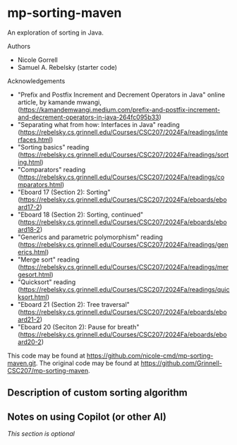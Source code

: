 # mp-sorting-maven

An exploration of sorting in Java.

Authors

* Nicole Gorrell
* Samuel A. Rebelsky (starter code)

Acknowledgements

* "Prefix and Postfix Increment and Decrement Operators in Java" online article, by kamande mwangi, (https://kamandemwangi.medium.com/prefix-and-postfix-increment-and-decrement-operators-in-java-264fc095b33)
* "Separating what from how: Interfaces in Java" reading (https://rebelsky.cs.grinnell.edu/Courses/CSC207/2024Fa/readings/interfaces.html)
* "Sorting basics" reading (https://rebelsky.cs.grinnell.edu/Courses/CSC207/2024Fa/readings/sorting.html)
* "Comparators" reading (https://rebelsky.cs.grinnell.edu/Courses/CSC207/2024Fa/readings/comparators.html)
* "Eboard 17 (Section 2): Sorting" (https://rebelsky.cs.grinnell.edu/Courses/CSC207/2024Fa/eboards/eboard17-2)
* "Eboard 18 (Section 2): Sorting, continued" (https://rebelsky.cs.grinnell.edu/Courses/CSC207/2024Fa/eboards/eboard18-2)
* "Generics and parametric polymorphism" reading (https://rebelsky.cs.grinnell.edu/Courses/CSC207/2024Fa/readings/generics.html)
* "Merge sort" reading (https://rebelsky.cs.grinnell.edu/Courses/CSC207/2024Fa/readings/mergesort.html)
* "Quicksort" reading (https://rebelsky.cs.grinnell.edu/Courses/CSC207/2024Fa/readings/quicksort.html)
* "Eboard 21 (Section 2): Tree traversal" (https://rebelsky.cs.grinnell.edu/Courses/CSC207/2024Fa/eboards/eboard21-2)
* "Eboard 20 (Seciton 2): Pause for breath" (https://rebelsky.cs.grinnell.edu/Courses/CSC207/2024Fa/eboards/eboard20-2)

This code may be found at <https://github.com/nicole-cmd/mp-sorting-maven.git>. The original code may be found at <https://github.com/Grinnell-CSC207/mp-sorting-maven>.

Description of custom sorting algorithm
---------------------------------------

Notes on using Copilot (or other AI)
------------------------------------

_This section is optional_
